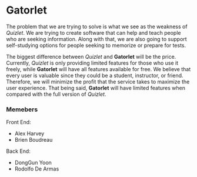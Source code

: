 # Gatorlet

The problem that we are trying to solve is what we see as the weakness of *Quizlet*. We are trying to create software that can help and teach people who are seeking information. Along with that, we are also going to support self-studying options for people seeking to memorize or prepare for tests.  

The biggest difference between *Quizlet* and **Gatorlet** will be the price. Currently, *Quizlet* is only providing limited features for those who use it freely, while **Gatorlet** will have all features available for free. We believe that every user is valuable since they could be a student, instructor, or friend. Therefore, we will minimize the profit that the service takes to maximize the user experience. That being said, **Gatorlet** will have limited features when compared with the full version of *Quizlet*.

### Memebers

Front End:
- Alex Harvey
- Brien Boudreau

Back End:
- DongGun Yoon
- Rodolfo De Armas

